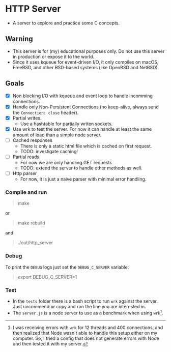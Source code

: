 # HTTP Server

- A server to explore and practice some C concepts.

## Warning

- This server is for (my) educational purposes only. Do not use this server in production or expose it to the world.
- Since it uses kqueue for event-driven I/O, it only compiles on macOS, FreeBSD, and other BSD-based systems (like OpenBSD and NetBSD).

## Goals

- [x] Non blocking I/O with kqueue and event loop to handle incomming connections.
- [x] Handle only Non-Persistent Connections (no keep-alive, always send the `Connection: close` header).
- [x] Partial writes.
  - Use a hashtable for partially writen sockets.
- [x] Use wrk to test the server. For now it can handle at least the same amount of load than a simple node server.
- [ ] Cached responses
  - There is only a static html file which is cached on first request.
  - TODO: investigate caching!
- [ ] Partial reads.
  - For now we are only handling GET requests
  - TODO: extend the server to handle other methods as well.
- [ ] Http parser
  - For now, it is just a naive parser with minimal error handling.

### Compile and run

> make

or

> make rebuild

and

> ./out/http_server

### Debug

To print the `DEBUG` logs just set the `DEBUG_C_SERVER` variable:

> export DEBUG_C_SERVER=1

### Test

- In the `tests` folder there is a bash script to run `wrk` against the server. Just uncommend or copy and run the line you are interested in.
- The `server.js` is a node server to use as a benchmark when using `wrk`[^1].

[^1]: I was receiving errors with `wrk` for 12 threads and 400 connections, and then realized that Node wasn't able to handle this setup either on my computer. So, I tried a config that does not generate errors with Node and then tested it with my server.
